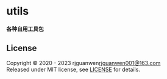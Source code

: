 # utils 

**各种自用工具包**


## License
Copyright © 2020 - 2023 rjguanwen<rjguanwen001@163.com>  
Released under MIT license, see [LICENSE](LICENSE) for details.  